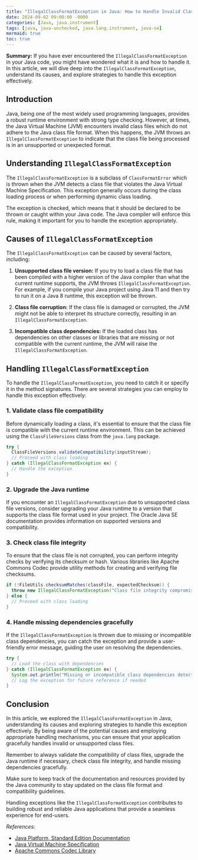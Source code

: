 ```yaml
---
title: "IllegalClassFormatException in Java: How to Handle Invalid Class Files in your Java Applications"
date: 2024-09-02 09:00:00 -0000
categories: [Java, java.instrument]
tags: [java, java-unchecked, java.lang.instrument, java-se]
mermaid: true
toc: true
---
```



**Summary:**
If you have ever encountered the `IllegalClassFormatException` in your Java code, you might have wondered what it is and how to handle it. In this article, we will dive deep into the `IllegalClassFormatException`, understand its causes, and explore strategies to handle this exception effectively.

## Introduction

Java, being one of the most widely used programming languages, provides a robust runtime environment with strong type checking. However, at times, the Java Virtual Machine (JVM) encounters invalid class files which do not adhere to the Java class file format. When this happens, the JVM throws an `IllegalClassFormatException` to indicate that the class file being processed is in an unsupported or unexpected format.

## Understanding `IllegalClassFormatException`

The `IllegalClassFormatException` is a subclass of `ClassFormatError` which is thrown when the JVM detects a class file that violates the Java Virtual Machine Specification. This exception generally occurs during the class loading process or when performing dynamic class loading.

The exception is checked, which means that it should be declared to be thrown or caught within your Java code. The Java compiler will enforce this rule, making it important for you to handle the exception appropriately.

## Causes of `IllegalClassFormatException`

The `IllegalClassFormatException` can be caused by several factors, including:

1. **Unsupported class file version:** If you try to load a class file that has been compiled with a higher version of the Java compiler than what the current runtime supports, the JVM throws `IllegalClassFormatException`. For example, if you compile your Java project using Java 11 and then try to run it on a Java 8 runtime, this exception will be thrown.

2. **Class file corruption:** If the class file is damaged or corrupted, the JVM might not be able to interpret its structure correctly, resulting in an `IllegalClassFormatException`.

3. **Incompatible class dependencies:** If the loaded class has dependencies on other classes or libraries that are missing or not compatible with the current runtime, the JVM will raise the `IllegalClassFormatException`.

## Handling `IllegalClassFormatException`

To handle the `IllegalClassFormatException`, you need to catch it or specify it in the method signatures. There are several strategies you can employ to handle this exception effectively:

### 1. Validate class file compatibility

Before dynamically loading a class, it's essential to ensure that the class file is compatible with the current runtime environment. This can be achieved using the `ClassFileVersions` class from the `java.lang` package.

```java
try {
  ClassFileVersions.validateCompatibility(inputStream);
  // Proceed with class loading
} catch (IllegalClassFormatException ex) {
  // Handle the exception
}
```

### 2. Upgrade the Java runtime

If you encounter an `IllegalClassFormatException` due to unsupported class file versions, consider upgrading your Java runtime to a version that supports the class file format used in your project. The Oracle Java SE documentation provides information on supported versions and compatibility.

### 3. Check class file integrity

To ensure that the class file is not corrupted, you can perform integrity checks by verifying its checksum or hash. Various libraries like Apache Commons Codec provide utility methods for creating and verifying file checksums.

```java
if (!FileUtils.checksumMatches(classFile, expectedChecksum)) {
  throw new IllegalClassFormatException("Class file integrity compromised");
} else {
  // Proceed with class loading
}
```

### 4. Handle missing dependencies gracefully

If the `IllegalClassFormatException` is thrown due to missing or incompatible class dependencies, you can catch the exception and provide a user-friendly error message, guiding the user on resolving the dependencies.

```java
try {
  // Load the class with dependencies
} catch (IllegalClassFormatException ex) {
  System.out.println("Missing or incompatible class dependencies detected. Please ensure all required dependencies are available.");
  // Log the exception for future reference if needed
}
```

## Conclusion

In this article, we explored the `IllegalClassFormatException` in Java, understanding its causes and exploring strategies to handle this exception effectively. By being aware of the potential causes and employing appropriate handling mechanisms, you can ensure that your application gracefully handles invalid or unsupported class files.

Remember to always validate the compatibility of class files, upgrade the Java runtime if necessary, check class file integrity, and handle missing dependencies gracefully.

Make sure to keep track of the documentation and resources provided by the Java community to stay updated on the class file format and compatibility guidelines.

Handling exceptions like the `IllegalClassFormatException` contributes to building robust and reliable Java applications that provide a seamless experience for end-users.

*References:*
- [Java Platform, Standard Edition Documentation](https://docs.oracle.com/javase/)
- [Java Virtual Machine Specification](https://docs.oracle.com/javase/specs/jvms/se17/html/)
- [Apache Commons Codec Library](https://commons.apache.org/proper/commons-codec/)
